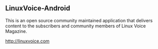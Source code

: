 ## LinuxVoice-Android
This is an open source community maintained application that delivers content to the subscribers and community members of Linux Voice Magazine.

http://linuxvoice.com
